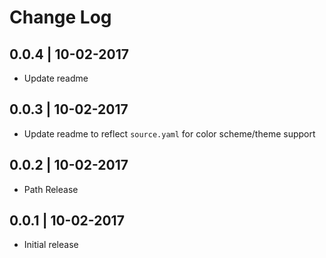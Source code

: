 # Change Log

## 0.0.4 | 10-02-2017
- Update readme 

## 0.0.3 | 10-02-2017
- Update readme to reflect `source.yaml` for color scheme/theme support

## 0.0.2 | 10-02-2017
- Path Release

## 0.0.1 | 10-02-2017
- Initial release
